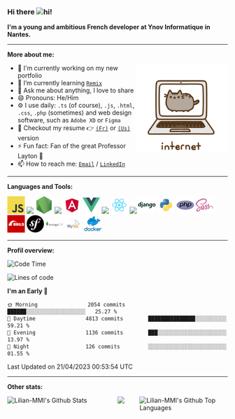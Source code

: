### Hi there <img src="https://user-images.githubusercontent.com/1303154/88677602-1635ba80-d120-11ea-84d8-d263ba5fc3c0.gif" width="24" alt="hi!" />

**I'm a young and ambitious French developer at Ynov Informatique in Nantes.**

<hr>

**More about me:**

 <img align="right" height="200" src="./assets/cat-internet.gif" />
   
 - 🔭 I'm currently working on my new portfolio
 - 🌱 I’m currently learning <a href="https://remix.run/" target="_blank">`Remix`</a>
 - 💬 Ask me about anything, I love to share
 - 😄 Pronouns: He/Him
 - ⚙️ I use daily: `.ts` (of course), `.js`, `.html`, `.css`, `.php` (sometimes) and web design software, such as `Adobe XD` or `Figma`
 - 📝 Checkout my resume 👉 <a href="./assets/cv_lilian_ouvrard.pdf">`(Fr)`</a> or <a href="./assets/cv_lilian_ouvrard_US.pdf">`(Us)`</a> version
 - ⚡ Fun fact: Fan of the great Professor Layton 🎩
 - 📫 How to reach me: <a href="mailto:ouvrard.l@outlook.com">`Email`</a> / <a target="_blank" href="https://www.linkedin.com/in/lilian-ouvrard-b8130317b/">`LinkedIn`</a>

<hr>

**Languages and Tools:**  

<code><img height="40" src="https://raw.githubusercontent.com/github/explore/80688e429a7d4ef2fca1e82350fe8e3517d3494d/topics/javascript/javascript.png"></code>
<code><img height="40" src="https://cloudspoint.xyz/wp-content/uploads/2020/02/TypeScript-is-a-language-on-top-of-JavaScript..png"></code>
<code><img height="40" src="https://raw.githubusercontent.com/github/explore/80688e429a7d4ef2fca1e82350fe8e3517d3494d/topics/nodejs/nodejs.png"></code>
<code><img height="40" src="https://upload.wikimedia.org/wikipedia/commons/thumb/1/10/CSS3_and_HTML5_logos_and_wordmarks.svg/791px-CSS3_and_HTML5_logos_and_wordmarks.svg.png"></code>
<code><img height="40" src="https://raw.githubusercontent.com/github/explore/80688e429a7d4ef2fca1e82350fe8e3517d3494d/topics/angular/angular.png"></code>
<code><img height="40" src="https://raw.githubusercontent.com/github/explore/80688e429a7d4ef2fca1e82350fe8e3517d3494d/topics/vue/vue.png"></code>
<code><img height="40" src="https://nuxtjs.org/design-kit/colored-logo.svg"></code>
<code><img height="40" src="https://raw.githubusercontent.com/github/explore/80688e429a7d4ef2fca1e82350fe8e3517d3494d/topics/react/react.png"></code>
<code><img height="40" src="https://docs.nestjs.com/assets/logo-small.svg"></code>
<code><img height="40" src="https://raw.githubusercontent.com/github/explore/80688e429a7d4ef2fca1e82350fe8e3517d3494d/topics/django/django.png"></code>
<code><img height="40" src="https://raw.githubusercontent.com/github/explore/80688e429a7d4ef2fca1e82350fe8e3517d3494d/topics/python/python.png"></code>
<code><img height="40" src="https://raw.githubusercontent.com/github/explore/ccc16358ac4530c6a69b1b80c7223cd2744dea83/topics/php/php.png"></code>
<code><img height="40" src="https://raw.githubusercontent.com/github/explore/80688e429a7d4ef2fca1e82350fe8e3517d3494d/topics/sass/sass.png"></code>
<code><img height="40" src="https://raw.githubusercontent.com/github/explore/80688e429a7d4ef2fca1e82350fe8e3517d3494d/topics/rails/rails.png"></code>
<code><img height="40" src="https://raw.githubusercontent.com/github/explore/d0c5a5e31e1776ad62379ef5f6b703bcf107d3a3/topics/symfony/symfony.png"></code>
<code><img height="40" src="https://raw.githubusercontent.com/github/explore/80688e429a7d4ef2fca1e82350fe8e3517d3494d/topics/mongodb/mongodb.png"></code>
<code><img height="40" src="https://raw.githubusercontent.com/github/explore/80688e429a7d4ef2fca1e82350fe8e3517d3494d/topics/mysql/mysql.png"></code>
<code><img height="40" src="https://raw.githubusercontent.com/github/explore/80688e429a7d4ef2fca1e82350fe8e3517d3494d/topics/docker/docker.png"></code>

<hr>

**Profil overview:** 

<!--START_SECTION:waka-->
![Code Time](http://img.shields.io/badge/Code%20Time-504%20hrs%2051%20mins-blue)

![Lines of code](https://img.shields.io/badge/From%20Hello%20World%20I%27ve%20Written-17.7%20million%20lines%20of%20code-blue)

**I'm an Early 🐤** 

```text
🌞 Morning                2054 commits        ██████░░░░░░░░░░░░░░░░░░░   25.27 % 
🌆 Daytime                4813 commits        ███████████████░░░░░░░░░░   59.21 % 
🌃 Evening                1136 commits        ███░░░░░░░░░░░░░░░░░░░░░░   13.97 % 
🌙 Night                  126 commits         ░░░░░░░░░░░░░░░░░░░░░░░░░   01.55 % 
```



 Last Updated on 21/04/2023 00:53:54 UTC
<!--END_SECTION:waka-->

<hr>

**Other stats:** 

<img align="right" width="40%" alt="Lilian-MMI's Github Top Languages" src="https://github-readme-stats-1-psi.vercel.app/api/top-langs/?username=Lilian-MMI&theme=dark&count_private=true&layout=compact" />
<img align="left" width="50%" alt="Lilian-MMI's Github Stats" src="https://github-readme-stats-1-psi.vercel.app/api?username=Lilian-MMI&show_icons=true&theme=dark&count_private=true" />

![](https://hit.yhype.me/github/profile?user_id=58738131)

